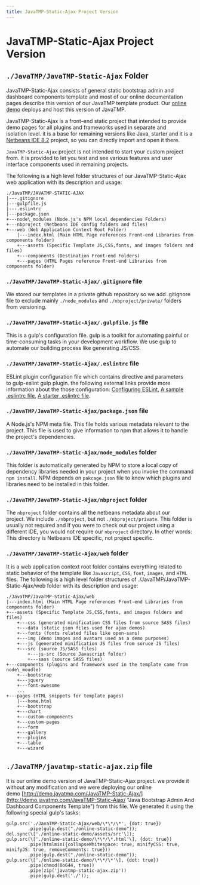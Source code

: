 ```yaml
---
title: JavaTMP-Static-Ajax Project Version
---
```

# JavaTMP-Static-Ajax Project Version

`./JavaTMP/JavaTMP-Static-Ajax` Folder
--------------------------------------

JavaTMP-Static-Ajax consists of general static bootstrap admin and dashboard components template and most of our online documentation pages describe this version of our JavaTMP template product. Our [online demo](http://demo.javatmp.com/JavaTMP-Static-Ajax/ "Java Bootstrap Admin And Dashboard Components Template") deploys and host this version of JavaTMP.

JavaTMP-Static-Ajax is a front-end static project that intended to provide demo pages for all plugins and frameworks used in separate and isolation level. it is a base for remaining versions like Java, starter and it is a [Netbeans IDE 8.2](https://netbeans.org/ "Netbeans IDE") project, so you can directly import and open it there.

`JavaTMP-Static-Ajax` project is not intended to start your custom project from. it is provided to let you test and see various features and user interface components used in remaining projects.

The following is a high level folder structures of our JavaTMP-Static-Ajax web application with its description and usage:
```
./JavaTMP/JAVATMP-STATIC-AJAX
|---.gitignore
|---gulpfile.js
|---.eslintrc
|---package.json
+---node\_modules (Node.js's NPM local dependencies Folders)
+---nbproject (Netbeans IDE config folders and files)
+---web (Web Application Context Root Folder)
    |---index.html (Main HTML Page references Front-end Libraries from components folder)
    +---assets (Specific Template JS,CSS,fonts, and images folders and files)
    +---components (Destination Front-end Folders)
    +---pages (HTML Pages reference Front-end Libraries from components folder)
```

### `./JavaTMP/JavaTMP-Static-Ajax/.gitignore` file

We stored our templates in a private github repository so we add .gitignore file to exclude mainly `./node_modules` and `./nbproject/private/` folders from versioning. 

### `./JavaTMP/JavaTMP-Static-Ajax/.gulpfile.js` file

This is a gulp's configuration file. gulp is a toolkit for automating painful or time-consuming tasks in your development workflow. We use gulp to automate our building process like generating JS/CSS. 

### `./JavaTMP/JavaTMP-Static-Ajax/.eslintrc` file

ESLint plugin configuration file which contains directive and parameters to gulp-eslint gulp plugin. the following external links provide more information about the those configuration: [Configuring ESLint](https://eslint.org/docs/user-guide/configuring "Configuring ESLint"), [A sample .eslintrc file](https://gist.github.com/adrianhall/70d63d225e536b4563b2 "A sample .eslintrc file"), [A starter .eslintrc file](https://gist.github.com/cletusw/e01a85e399ab563b1236 "A starter .eslintrc file").

### `./JavaTMP/JavaTMP-Static-Ajax/package.json` file

A Node.js's NPM meta file. This file holds various metadata relevant to the project. This file is used to give information to npm that allows it to handle the project's dependencies. 

### `./JavaTMP/JavaTMP-Static-Ajax/node_modules` folder

This folder is automatically generated by NPM to store a local copy of dependency libraries needed in your project when you invoke the command `npm install`. NPM depends on `pakcage.json` file to know which plugins and libraries need to be installed in this folder.

### `./JavaTMP/JavaTMP-Static-Ajax/nbproject` folder

The `nbproject` folder contains all the netbeans metadata about our project. We include `./nbproject`, but not `./nbproject/private`. This folder is usually not required and If you were to check out our project using a different IDE, you would not require our `nbproject` directory. In other words: This directory is Netbeans IDE specific, not project specific.

### `./JavaTMP/JavaTMP-Static-Ajax/web` folder

It is a web application context root folder contains everything related to static behavior of the template like `Javascript`, `CSS`, `font`, `images`, and `HTML` files. The following is a high level folder structures of ./JavaTMP/JavaTMP-Static-Ajax/web folder with its description and usage:
```
./JavaTMP/JavaTMP-Static-Ajax/web
|---index.html (Main HTML Page references Front-end Libraries from components folder)
+---assets (Specific Template JS,CSS,fonts, and images folders and files)
    +---css (generated minification CSS files from source SASS files)
    +---data (static json files used for ajax demos)
    +---fonts (fonts related files like open-sans)
    +---img (demo images and avatars used as a demo purposes)
    +---js (generated minification JS files from soruce JS files)
    +---src (source JS/SASS files)
        +---js-src (Source Javascript folder)
        +---sass (source SASS files)
+---components (plugins and framework used in the template came from node\_moudle)
    +---bootstrap
    +---jquery
    +---font-awesome
    ...
+---pages (HTML snippets for template pages)
    |---home.html
    +---bootstrap
    +---chart
    +---custom-components
    +---custom-pages
    +---form
    +---gallery
    +---plugins
    +---table
    +---wizard
```

`./JavaTMP/javatmp-static-ajax.zip` file
----------------------------------------

It is our online demo version of JavaTMP-Static-Ajax project. we provide it without any modification and we were deploying our online demo [http://demo.javatmp.com/JavaTMP-Static-Ajax/](http://demo.javatmp.com/JavaTMP-Static-Ajax/ "Java Bootstrap Admin And Dashboard Components Template") from this file. We generated it using the following special gulp's tasks:
```JS
gulp.src('./JavaTMP-Static-Ajax/web/\*\*/\*', {dot: true})
        .pipe(gulp.dest("./online-static-demo"));
del.sync(\['./online-static-demo/assets/src'\]);
gulp.src(\['./online-static-demo/\*\*/\*.html'\], {dot: true})
        .pipe(htmlmin({collapseWhitespace: true, minifyCSS: true, minifyJS: true, removeComments: true}))
        .pipe(gulp.dest("./online-static-demo"));
gulp.src(\['./online-static-demo/\*\*/\*'\], {dot: true})
        .pipe(chmod(0o644, true))
        .pipe(zip('javatmp-static-ajax.zip'))
        .pipe(gulp.dest('./'));
```